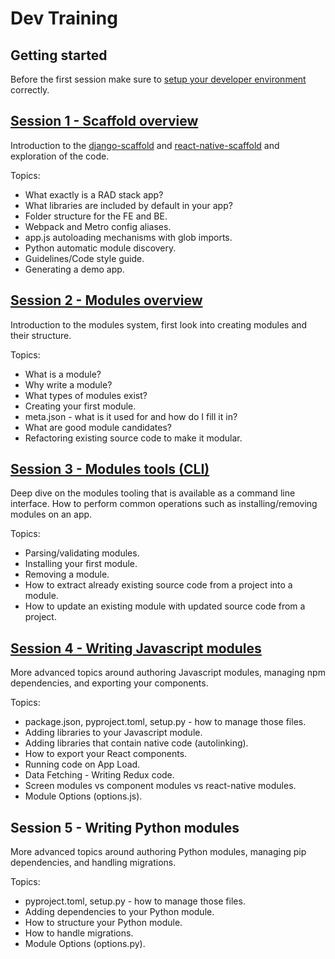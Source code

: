 # Dev Training

## Getting started

Before the first session make sure to [setup your developer environment](https://docs.crowdbotics.com/setting-up-your-developer-environment) correctly.

## [Session 1 - Scaffold overview](/session-1)

Introduction to the [django-scaffold](https://github.com/crowdbotics/django-scaffold/) and [react-native-scaffold](https://github.com/crowdbotics/react-native-scaffold/) and exploration of the code.

Topics:
- What exactly is a RAD stack app?
- What libraries are included by default in your app?
- Folder structure for the FE and BE.
- Webpack and Metro config aliases.
- app.js autoloading mechanisms with glob imports.
- Python automatic module discovery.
- Guidelines/Code style guide.
- Generating a demo app.

## [Session 2 - Modules overview](/session-2)

Introduction to the modules system, first look into creating modules and their structure.

Topics:
- What is a module?
- Why write a module?
- What types of modules exist?
- Creating your first module.
- meta.json - what is it used for and how do I fill it in?
- What are good module candidates?
- Refactoring existing source code to make it modular.

## [Session 3 - Modules tools (CLI)](/session-3)

Deep dive on the modules tooling that is available as a command line interface. How to perform common operations such as installing/removing modules on an app.

Topics:
- Parsing/validating modules.
- Installing your first module.
- Removing a module.
- How to extract already existing source code from a project into a module.
- How to update an existing module with updated source code from a project.

## [Session 4 - Writing Javascript modules](/session-4)

More advanced topics around authoring Javascript modules, managing npm dependencies, and exporting your components.

Topics:
- package.json, pyproject.toml, setup.py - how to manage those files.
- Adding libraries to your Javascript module.
- Adding libraries that contain native code (autolinking).
- How to export your React components.
- Running code on App Load.
- Data Fetching - Writing Redux code.
- Screen modules vs component modules vs react-native modules.
- Module Options (options.js).

## Session 5 - Writing Python modules

More advanced topics around authoring Python modules, managing pip dependencies, and handling migrations.

Topics:
- pyproject.toml, setup.py - how to manage those files.
- Adding dependencies to your Python module.
- How to structure your Python module.
- How to handle migrations.
- Module Options (options.py).
